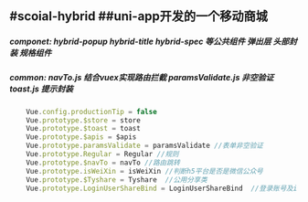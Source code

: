 #scoial-hybrid
##uni-app开发的一个移动商城
---
##### *componet: hybrid-popup hybrid-title hybrid-spec 等公共组件 弹出层 头部封装 规格组件*
##### *common: navTo.js 结合vuex实现路由拦截 paramsValidate.js 非空验证 toast.js 提示封装*

```javascript
    Vue.config.productionTip = false
    Vue.prototype.$store = store
    Vue.prototype.$toast = toast
    Vue.prototype.$apis = $apis
    Vue.prototype.paramsValidate = paramsValidate //表单非空验证
    Vue.prototype.Regular = Regular //规则
    Vue.prototype.$navTo = navTo //路由跳转
    Vue.prototype.isWeiXin = isWeiXin //判断h5平台是否是微信公众号
    Vue.prototype.$Tyshare = Tyshare  //公用分享类
    Vue.prototype.LoginUserShareBind = LoginUserShareBind  //登录账号及id绑定  
```

